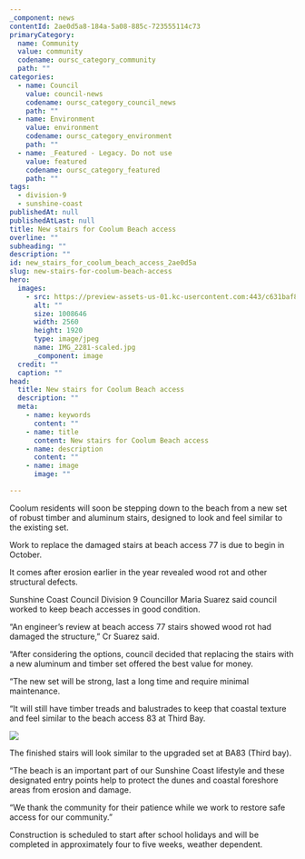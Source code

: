 ```yaml
---
_component: news
contentId: 2ae0d5a8-184a-5a08-885c-723555114c73
primaryCategory:
  name: Community
  value: community
  codename: oursc_category_community
  path: ""
categories:
  - name: Council
    value: council-news
    codename: oursc_category_council_news
    path: ""
  - name: Environment
    value: environment
    codename: oursc_category_environment
    path: ""
  - name: _Featured - Legacy. Do not use
    value: featured
    codename: oursc_category_featured
    path: ""
tags:
  - division-9
  - sunshine-coast
publishedAt: null
publishedAtLast: null
title: New stairs for Coolum Beach access
overline: ""
subheading: ""
description: ""
id: new_stairs_for_coolum_beach_access_2ae0d5a
slug: new-stairs-for-coolum-beach-access
hero:
  images:
    - src: https://preview-assets-us-01.kc-usercontent.com:443/c631baf8-1b46-001f-580c-d0001b68b4a8/056467b5-6655-40e5-8940-eab10435cc0c/IMG_2281-scaled.jpg
      alt: ""
      size: 1008646
      width: 2560
      height: 1920
      type: image/jpeg
      name: IMG_2281-scaled.jpg
      _component: image
  credit: ""
  caption: ""
head:
  title: New stairs for Coolum Beach access
  description: ""
  meta:
    - name: keywords
      content: ""
    - name: title
      content: New stairs for Coolum Beach access
    - name: description
      content: ""
    - name: image
      image: ""

---
```

Coolum residents will soon be stepping down to the beach from a new set of robust timber and aluminum stairs, designed to look and feel similar to the existing set.

Work to replace the damaged stairs at beach access 77 is due to begin in October.

It comes after erosion earlier in the year revealed wood rot and other structural defects.

Sunshine Coast Council Division 9 Councillor Maria Suarez said council worked to keep beach accesses in good condition.

“An engineer’s review at beach access 77 stairs showed wood rot had damaged the structure,” Cr Suarez said.

“After considering the options, council decided that replacing the stairs with a new aluminum and timber set offered the best value for money.

“The new set will be strong, last a long time and require minimal maintenance.

“It will still have timber treads and balustrades to keep that coastal texture and feel similar to the beach access 83 at Third Bay.

![](https://preview-assets-us-01.kc-usercontent.com:443/c631baf8-1b46-001f-580c-d0001b68b4a8/e72719a6-faf3-4926-8812-8c529b0659ab/The-finished-stairs-will-look-similar-to-the-upgraded-set-at-BA83-third-bay..png)

The finished stairs will look similar to the upgraded set at BA83 (Third bay).

“The beach is an important part of our Sunshine Coast lifestyle and these designated entry points help to protect the dunes and coastal foreshore areas from erosion and damage.

“We thank the community for their patience while we work to restore safe access for our community.”

Construction is scheduled to start after school holidays and will be completed in approximately four to five weeks, weather dependent.
